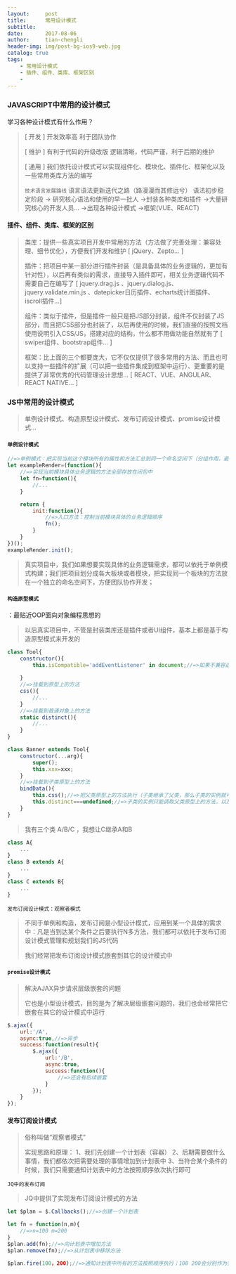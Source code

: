 ```yaml
---
layout:     post
title:      常用设计模式
subtitle:   
date:       2017-08-06
author:     tian-chengli
header-img: img/post-bg-ios9-web.jpg
catalog: true
tags:
    - 常用设计模式
    - 插件、组件、类库、框架区别
    -
---
```


###   JAVASCRIPT中常用的设计模式
学习各种设计模式有什么作用？
> [ 开发 ]
> 开发效率高
> 利于团队协作
>  
> [ 维护 ]
> 有利于代码的升级改版
> 逻辑清晰，代码严谨，利于后期的维护
>  
> [ 通用 ]
> 我们依托设计模式可以实现组件化、模块化、插件化、框架化以及一些常用类库方法的编写
>  
> `技术语言发展路线`
> 语言语法更新迭代之路（路漫漫而其修远兮）
> 语法初步稳定阶段 -> 研究核心语法和使用的早一批人 ->封装各种类库和插件 ->大量研究核心的开发人员...  ->出现各种设计模式 ->框架(VUE、REACT)

####   插件、组件、类库、框架的区别
> 类库：提供一些真实项目开发中常用的方法（方法做了完善处理：兼容处理、细节优化），方便我们开发和维护 [ jQuery、Zepto... ]
>  
> 插件：把项目中某一部分进行插件封装（是具备具体的业务逻辑的，更加有针对性），以后再有类似的需求，直接导入插件即可，相关业务逻辑代码不需要自己在编写了 [ jquery.drag.js 、jquery.dialog.js、jquery.validate.min.js 、datepicker日历插件、echarts统计图插件、iscroll插件...]
>  
> 组件：类似于插件，但是插件一般只是把JS部分封装，组件不仅封装了JS部分，而且把CSS部分也封装了，以后再使用的时候，我们直接的按照文档使用说明引入CSS/JS，搭建对应的结构，什么都不用做功能自然就有了 [ swiper组件、bootstrap组件... ]
>  
> 框架：比上面的三个都要庞大，它不仅仅提供了很多常用的方法、而且也可以支持一些插件的扩展（可以把一些插件集成到框架中运行）、更重要的是提供了非常优秀的代码管理设计思想...  [ REACT、VUE、ANGULAR、REACT NATIVE... ]
###   JS中常用的设计模式
> 单例设计模式、构造原型设计模式、发布订阅设计模式、promise设计模式...

####  `单例设计模式`
```javascript
//=>单例模式：把实现当前这个模块所有的属性和方法汇总到同一个命名空间下（分组作用，避免了全局变量的污染）
let exampleRender=(function(){
	//=>实现当前模块具体业务逻辑的方法全部存放在闭包中
	let fn=function(){
		//...
	}

	return {
		init:function(){
			//=>入口方法：控制当前模块具体的业务逻辑顺序
			fn();
		}
	}
})();
exampleRender.init();
```
> 真实项目中，我们如果想要实现具体的业务逻辑需求，都可以依托于单例模式构建；我们把项目划分成各大板块或者模块，把实现同一个板块的方法放在一个独立的命名空间下，方便团队协作开发；

####  `构造原型模式`
：最贴近OOP面向对象编程思想的
> 以后真实项目中，不管是封装类库还是插件或者UI组件，基本上都是基于构造原型模式来开发的
```javascript
class Tool{
	constructor(){
		this.isCompatible='addEventListener' in document;//=>如果不兼容返回FALSE(IE6~8)
		
	}
	//=>挂载到原型上的方法
	css(){
		//...
	}
	//=>挂载到普通对象上的方法
	static distinct(){
		//...
	}
}

class Banner extends Tool{
	constructor(...arg){
		super();
		this.xxx=xxx;
	}
	//=>挂载到子类原型上的方法
	bindData(){
		this.css();//=>把父类原型上的方法执行（子类继承了父类，那么子类的实例就可以调取父类原型上的方法了）
		this.distinct===undefined;//=>子类的实例只能调取父类原型上的方法，以及父类给实例提供的私有属性方法，但是父类做为普通对象加入的静态方法，子类的实例是无法调取的 (只有这样才可以调取使用：Tool.distinct())
	}
}
```
> 我有三个类 A/B/C ，我想让C继承A和B
```javascript
class A{
	...
}
class B extends A{
	...
}
class C extends B{
	...
}
```

`发布订阅设计模式：观察者模式`
> 不同于单例和构造，发布订阅是小型设计模式，应用到某一个具体的需求中：凡是当到达某个条件之后要执行N多方法，我们都可以依托于发布订阅设计模式管理和规划我们的JS代码
>  
> 我们经常把发布订阅设计模式嵌套到其它的设计模式中

####  `promise设计模式`
> 解决AJAX异步请求层级嵌套的问题
> 
> 它也是小型设计模式，目的是为了解决层级嵌套问题的，我们也会经常把它嵌套在其它的设计模式中运行
```javascript
$.ajax({
	url:'/A',
	async:true,//=>异步
	success:function(result){
		$.ajax({
			url:'/B',
			async:true,
			success:function(){
				//=>还会有后续嵌套
			}
		});		
	}
});
```

####  发布订阅设计模式
> 俗称叫做“观察者模式”
>  
> 实现思路和原理：
> 1、我们先创建一个计划表（容器）
> 2、后期需要做什么事情，我们都依次把需要处理的事情增加到计划表中
> 3、当符合某个条件的时候，我们只需要通知计划表中的方法按照顺序依次执行即可

`JQ中的发布订阅`
> JQ中提供了实现发布订阅设计模式的方法
```javascript
let $plan = $.Callbacks();//=>创建一个计划表

let fn = function(n,m){
	//=>n=100 m=200
}
$plan.add(fn);//=>向计划表中增加方法
$plan.remove(fn);//=>从计划表中移除方法

$plan.fire(100，200);//=>通知计划表中所有的方法按照顺序执行；100 200会分别作为实参传递给每一个需要执行的方法；
```